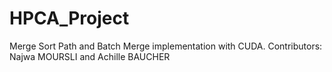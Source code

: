 # HPCA_Project

Merge Sort Path and Batch Merge implementation with CUDA.
Contributors: Najwa MOURSLI and Achille BAUCHER 
